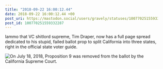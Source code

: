 ```yaml
---
title: "2018-09-22 16:00:12.44"
date: 2018-09-22 16:00:12.44 +00
post_uri: https://mastodon.social/users/gravely/statuses/100770251559332287
post_id: 100770251559332287
---
```

lammo that VC shitlord supreme, Tim Draper, now has a full page spread dedicated to his stupid, failed ballot prop to split California into three states, right in the official state voter guide.


![On July 18, 2018, Proposition 9 was removed from the ballot by the California Supreme Court.](/images/6541353.jpeg)

